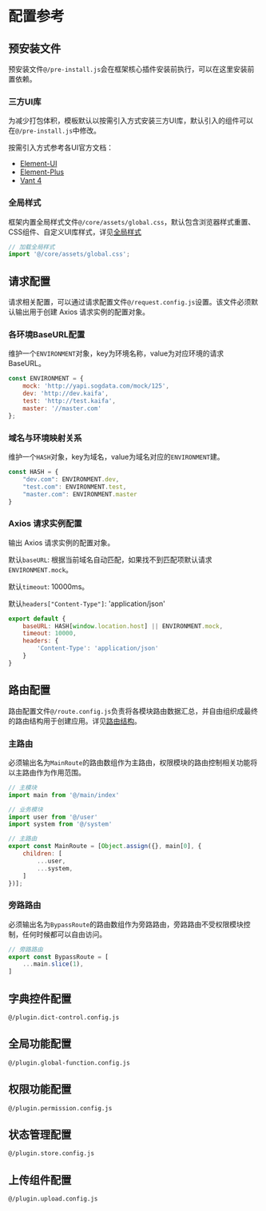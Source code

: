 # 配置参考

## 预安装文件

预安装文件`@/pre-install.js`会在框架核心插件安装前执行，可以在这里安装前置依赖。

### 三方UI库

为减少打包体积，模板默认以按需引入方式安装三方UI库，默认引入的组件可以在`@/pre-install.js`中修改。

按需引入方式参考各UI官方文档：

- [Element-UI](https://element.eleme.cn/#/zh-CN/component/quickstart)
- [Element-Plus](https://element-plus.org/zh-CN/guide/quickstart.html#%E6%8C%89%E9%9C%80%E5%AF%BC%E5%85%A5)
- [Vant 4](https://vant-contrib.gitee.io/vant/v4/#/zh-CN/quickstart)

### 全局样式

框架内置全局样式文件`@/core/assets/global.css`，默认包含浏览器样式重置、CSS组件、自定义UI库样式，详见[全局样式]()

```js
// 加载全局样式
import '@/core/assets/global.css';

```

## 请求配置

请求相关配置，可以通过请求配置文件`@/request.config.js`设置。该文件必须默认输出用于创建 Axios 请求实例的配置对象。

### 各环境BaseURL配置

维护一个`ENVIRONMENT`对象，key为环境名称，value为对应环境的请求 BaseURL。

```js
const ENVIRONMENT = {
    mock: 'http://yapi.sogdata.com/mock/125',
    dev: 'http://dev.kaifa',
    test: 'http://test.kaifa',
    master: '//master.com'
};

```

### 域名与环境映射关系

维护一个`HASH`对象，key为域名，value为域名对应的`ENVIRONMENT`建。

```js
const HASH = {
    "dev.com": ENVIRONMENT.dev,
    "test.com": ENVIRONMENT.test,
    "master.com": ENVIRONMENT.master
}
```

### Axios 请求实例配置

输出 Axios 请求实例的配置对象。

默认`baseURL`: 根据当前域名自动匹配，如果找不到匹配项默认请求`ENVIRONMENT.mock`。

默认`timeout`: 10000ms。

默认`headers["Content-Type"]`: 'application/json'

```js
export default {
    baseURL: HASH[window.location.host] || ENVIRONMENT.mock,
    timeout: 10000,
    headers: {
        'Content-Type': 'application/json'
    }
}
```

## 路由配置

路由配置文件`@/route.config.js`负责将各模块路由数据汇总，并自由组织成最终的路由结构用于创建应用。详见[路由结构](/guide/intro-routes)。

### 主路由

必须输出名为`MainRoute`的路由数组作为主路由，权限模块的路由控制相关功能将以主路由作为作用范围。

```js
// 主模块
import main from '@/main/index'

// 业务模块
import user from '@/user'
import system from '@/system'

// 主路由
export const MainRoute = [Object.assign({}, main[0], {
    children: [
        ...user,
        ...system,
    ]
})];
```

### 旁路路由

必须输出名为`BypassRoute`的路由数组作为旁路路由，旁路路由不受权限模块控制，任何时候都可以自由访问。

```js
// 旁路路由
export const BypassRoute = [
    ...main.slice(1),
]
```

## 字典控件配置

`@/plugin.dict-control.config.js`

## 全局功能配置

`@/plugin.global-function.config.js`

## 权限功能配置

`@/plugin.permission.config.js`

## 状态管理配置

`@/plugin.store.config.js`

## 上传组件配置

`@/plugin.upload.config.js`
